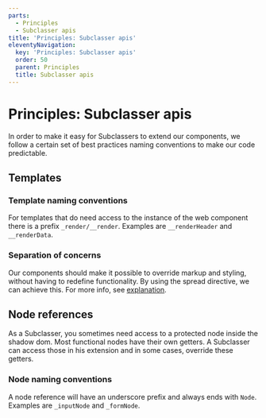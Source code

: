 ```yaml
---
parts:
  - Principles
  - Subclasser apis
title: 'Principles: Subclasser apis'
eleventyNavigation:
  key: 'Principles: Subclasser apis'
  order: 50
  parent: Principles
  title: Subclasser apis
---
```

# Principles: Subclasser apis

In order to make it easy for Subclassers to extend our components, we follow a certain set
of best practices naming conventions to make our code predictable.

## Templates

### Template naming conventions

For templates that do need access to the instance of the web component there is a prefix `_render/__render`.
Examples are `__renderHeader` and `__renderData`.

### Separation of concerns

Our components should make it possible to override markup and styling, without having to redefine
functionality.
By using the spread directive, we can achieve this. For more info, see [explanation](https://github.com/ing-bank/lion/issues/591).

## Node references

As a Subclasser, you sometimes need access to a protected node inside the shadow dom.
Most functional nodes have their own getters. A Subclasser can access those in his extension and
in some cases, override these getters.

### Node naming conventions

A node reference will have an underscore prefix and always ends with `Node`.
Examples are `_inputNode` and `_formNode`.
